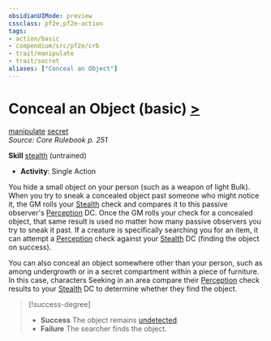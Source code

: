 ```yaml
---
obsidianUIMode: preview
cssclass: pf2e,pf2e-action
tags:
- action/basic
- compendium/src/pf2e/crb
- trait/manipulate
- trait/secret
aliases: ["Conceal an Object"]
---
```

# Conceal an Object (basic) [>](../core-rulebook/chapter-9-playing-the-game.md#Actions "Single Action")
[manipulate](../traits/manipulate.md)  [secret](../traits/secret.md)  
*Source: Core Rulebook p. 251*  

**Skill** [stealth](../../compendium/skills.md#Stealth) (untrained)
- **Activity**: Single Action

You hide a small object on your person (such as a weapon of light Bulk). When you try to sneak a concealed object past someone who might notice it, the GM rolls your [Stealth](../../compendium/skills.md#Stealth) check and compares it to this passive observer's [Perception](../../compendium/skills.md#Perception) DC. Once the GM rolls your check for a concealed object, that same result is used no matter how many passive observers you try to sneak it past. If a creature is specifically searching you for an item, it can attempt a [Perception](../../compendium/skills.md#Perception) check against your [Stealth](../../compendium/skills.md#Stealth) DC (finding the object on success).

You can also conceal an object somewhere other than your person, such as among undergrowth or in a secret compartment within a piece of furniture. In this case, characters Seeking in an area compare their [Perception](../../compendium/skills.md#Perception) check results to your [Stealth](../../compendium/skills.md#Stealth) DC to determine whether they find the object.

> [!success-degree] 
> - **Success** The object remains [undetected](../conditions.md#Undetected).
> - **Failure** The searcher finds the object.